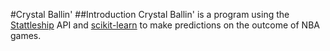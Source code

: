 #Crystal Ballin'
##Introduction
Crystal Ballin' is a program using the [Stattleship](https://www.stattleship.com/) API and [scikit-learn](http://scikit-learn.org/stable/index.html) to make predictions on the outcome of NBA games.
